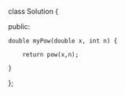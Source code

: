 class Solution {

public:

    double myPow(double x, int n) {
    
        return pow(x,n);
        
    }
};
